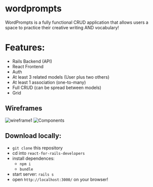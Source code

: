 # wordprompts

WordPrompts is a fully functional CRUD application that allows users a space to practice their creative writing AND vocabulary! 

# Features: 
- Rails Backend (API)
- React Frontend
- Auth
- At least 3 related models (User plus two others)
- At least 1 association (one-to-many)
- Full CRUD (can be spread between models)
- Grid

## Wireframes
![wireframe1](https://i.gyazo.com/b9196e4d48143285e542d1ae8ed76b8f.png)
![Components](https://i.gyazo.com/2ea97553d14a72a9c883aaac249d8e4f.png)

## Download locally: 
- `git clone` this repository 
- cd into `react-for-rails-developers` 
- install dependences: 
  - `npm i`
  - `bundle` 
- start server: `rails s` 
- open `http://localhost:3000/` on your browser! 
